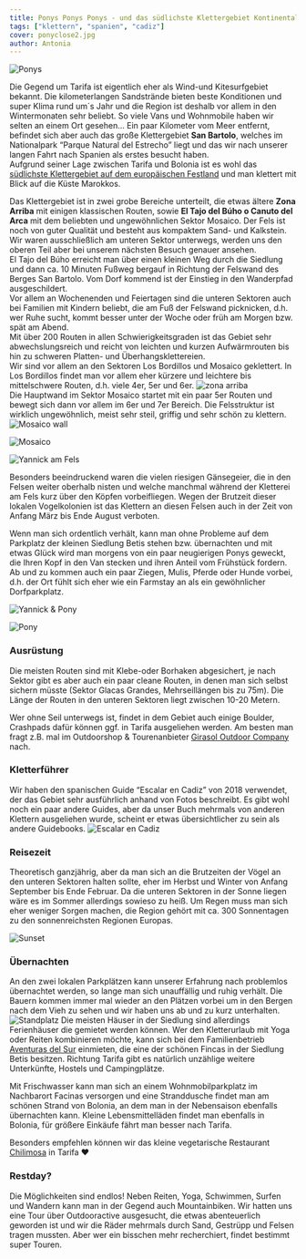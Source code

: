 ```yaml
---
title: Ponys Ponys Ponys - und das südlichste Klettergebiet Kontinentaleuropas
tags: ["klettern", "spanien", "cadiz"]
cover: ponyclose2.jpg
author: Antonia
---
```

![Ponys](./ponyclose1.jpg)

Die Gegend um Tarifa ist eigentlich eher als Wind-und Kitesurfgebiet bekannt. Die kilometerlangen Sandstrände bieten beste Konditionen und super Klima rund um´s Jahr und die Region ist deshalb vor allem in den Wintermonaten sehr beliebt. So viele Vans und Wohnmobile haben wir selten an einem Ort gesehen…
Ein paar Kilometer vom Meer entfernt, befindet sich aber auch das große Klettergebiet **San Bartolo**, welches im Nationalpark “Parque Natural del Estrecho” liegt und das wir nach unserer langen Fahrt nach Spanien als erstes besucht haben. 
<br/>
Aufgrund seiner Lage zwischen Tarifa und Bolonia ist es wohl das [südlichste Klettergebiet auf dem europäischen Festland](https://goo.gl/maps/4UkUHLpYzg17eQqt8/) und man klettert mit Blick auf die Küste Marokkos.

Das Klettergebiet ist in zwei grobe Bereiche unterteilt, die etwas ältere **Zona Arriba** mit einigen klassischen Routen, sowie **El Tajo del Búho o Canuto del Arca** mit dem beliebten und ungewöhnlichen Sektor Mosaico. Der Fels ist noch von guter Qualität und besteht aus kompaktem Sand- und Kalkstein. Wir waren ausschließlich am unteren Sektor unterwegs, werden uns den oberen Teil aber bei unserem nächsten Besuch genauer ansehen.
<br/>
El Tajo del Búho erreicht man über einen kleinen Weg durch die Siedlung und dann ca. 10 Minuten Fußweg bergauf in Richtung der Felswand des Berges San Bartolo. Vom Dorf kommend ist der Einstieg in den Wanderpfad ausgeschildert. 
<br/>
Vor allem an Wochenenden und Feiertagen sind die unteren Sektoren auch bei Familien mit Kindern beliebt, die am Fuß der Felswand picknicken, d.h. wer Ruhe sucht, kommt besser unter der Woche oder früh am Morgen bzw. spät am Abend.
<br/>
Mit über 200 Routen in allen Schwierigkeitsgraden ist das Gebiet sehr abwechslungsreich und reicht von leichten und kurzen Aufwärmrouten bis hin zu schweren Platten- und Überhangsklettereien. 
<br/>
Wir sind vor allem an den Sektoren Los Bordillos und Mosaico geklettert. In Los Bordillos findet man vor allem eher kürzere und leichtere bis mittelschwere Routen, d.h. viele 4er, 5er und 6er.
![zona arriba](./yannickfels.jpg) 
<br/>
Die Hauptwand im Sektor Mosaico startet mit ein paar 5er Routen und bewegt sich dann vor allem im 6er und 7er Bereich. Die Felsstruktur ist wirklich ungewöhnlich, meist sehr steil, griffig und sehr schön zu klettern.
![Mosaico wall](./mosaicowall.JPG)

![Mosaico](./mosaico1.jpg)

![Yannick am Fels](./yannickwall.JPG)

Besonders beeindruckend waren die vielen riesigen Gänsegeier, die in den Felsen weiter oberhalb nisten und welche manchmal während der Kletterei am Fels kurz über den Köpfen vorbeifliegen. Wegen der Brutzeit dieser lokalen Vogelkolonien ist das Klettern an diesen Felsen auch in der Zeit von Anfang März bis Ende August verboten.

Wenn man sich ordentlich verhält, kann man ohne Probleme auf dem Parkplatz der kleinen Siedlung Betis stehen bzw. übernachten und mit etwas Glück wird man morgens von ein paar neugierigen Ponys geweckt, die Ihren Kopf in den Van stecken und ihren Anteil vom Frühstück fordern.
Ab und zu kommen auch ein paar Ziegen, Mulis, Pferde oder Hunde vorbei, d.h. der Ort fühlt sich eher wie ein Farmstay an als ein gewöhnlicher Dorfparkplatz.

![Yannick & Pony](./yannickpony.jpg)

![Pony](./pony.jpg)



### Ausrüstung

Die meisten Routen sind mit Klebe-oder Borhaken abgesichert, je nach Sektor gibt es aber auch ein paar cleane Routen, in denen man sich selbst sichern müsste (Sektor Glacas Grandes, Mehrseillängen bis zu 75m). Die Länge der Routen in den unteren Sektoren liegt zwischen 10-20 Metern.

Wer ohne Seil unterwegs ist, findet in dem Gebiet auch einige Boulder, Crashpads dafür können ggf. in Tarifa ausgeliehen werden. Am besten man fragt z.B. mal im Outdoorshop & Tourenanbieter [Girasol Outdoor Company](http://http://www.girasol-adventure.com/) nach.

### Kletterführer

Wir haben den spanischen Guide “Escalar en Cadiz” von 2018 verwendet, der das Gebiet sehr ausführlich anhand von Fotos beschreibt. Es gibt wohl noch ein paar andere Guides, aber da unser Buch mehrmals von anderen Klettern ausgeliehen wurde, scheint er etwas übersichtlicher zu sein als andere Guidebooks.
![Escalar en Cadiz](./guide.JPG) 

### Reisezeit

Theoretisch ganzjährig, aber da man sich an die Brutzeiten der Vögel an den unteren Sektoren halten sollte, eher im Herbst und Winter von Anfang September bis Ende Februar. Da die unteren Sektoren in der Sonne liegen wäre es im Sommer allerdings sowieso zu heiß. Um Regen muss man sich eher weniger Sorgen machen, die Region gehört mit ca. 300 Sonnentagen zu den sonnenreichsten Regionen Europas.

![Sunset](./sonnenuntergang.jpg) 

### Übernachten 

An den zwei lokalen Parkplätzen kann unserer Erfahrung nach problemlos übernachtet werden, so lange man sich unauffällig und ruhig verhält. Die Bauern kommen immer mal wieder an den Plätzen vorbei um in den Bergen nach dem Vieh zu sehen und wir haben uns ab und zu kurz unterhalten. 
![Standplatz](./standplatzbus.jpg) 
Die meisten Häuser in der Siedlung sind allerdings Ferienhäuser die gemietet werden können. 
Wer den Kletterurlaub mit Yoga oder Reiten kombinieren möchte, kann sich bei dem Familienbetrieb [Aventuras del Sur](http://aventurasdelsur.com/de/start/) einmieten, die eine der schönen Fincas in der Siedlung Betis besitzen.
Richtung Tarifa gibt es natürlich unzählige weitere Unterkünfte, Hostels und Campingplätze.

Mit Frischwasser kann man sich an einem Wohnmobilparkplatz im Nachbarort Facinas versorgen und eine Stranddusche findet man am schönen Strand von Bolonia, an dem man in der Nebensaison ebenfalls übernachten kann. Kleine Lebensmittelläden findet man ebenfalls in Bolonia, für größere Einkäufe fährt man besser nach Tarifa. 

Besonders empfehlen können wir das kleine vegetarische Restaurant [Chilimosa](https://www.chilimosa.com/) in Tarifa ♥ 

### Restday?

Die Möglichkeiten sind endlos! Neben Reiten, Yoga, Schwimmen, Surfen und Wandern kann man in der Gegend auch Mountainbiken. Wir hatten uns eine Tour über Outdooractive ausgesucht, die etwas abenteuerlich geworden ist und wir die Räder mehrmals durch Sand, Gestrüpp und Felsen tragen mussten. Aber wer ein bisschen mehr recherchiert, findet bestimmt super Touren.
